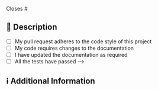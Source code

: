 <!-- 
Thank you for creating this pull request!

Please make sure that the pull request is limited to one type (docs, feature, etc.) and keep it as small as possible. You can open multiple PR instead of opening a huge one.

We tend to use [Conventional Commits](https://www.conventionalcommits.org/en/v1.0.0/), so please format your PR title in that form.
-->

<!-- If this pull request closes an issue, please mention the issue number below -->
Closes # <!-- Issue # here -->

## 📑 Description
<!-- Add a brief description of the pr -->

<!-- You can also choose to add a list of changes and if they have been completed or not by using the markdown to-do list syntax
- [ ] Not Completed
- [x] Completed
-->

<!-- ## ✅ Checks
<!-- Make sure your PR passes the CI checks and do check the following fields as needed... -->
- [ ] My pull request adheres to the code style of this project
- [ ] My code requires changes to the documentation
- [ ] I have updated the documentation as required
- [ ] All the tests have passed -->

## ℹ Additional Information
<!-- Any additional information like breaking changes, dependencies added, screenshots, comparisons between new and old behavior, etc. -->